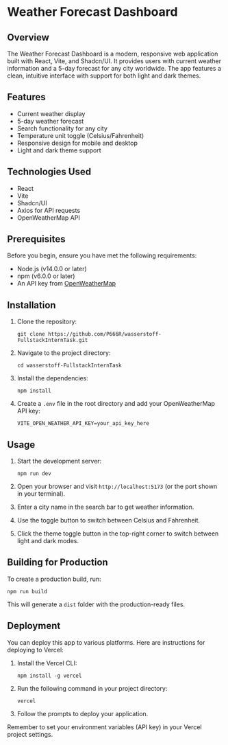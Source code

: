 # Weather Forecast Dashboard

## Overview

The Weather Forecast Dashboard is a modern, responsive web application built with React, Vite, and Shadcn/UI. It provides users with current weather information and a 5-day forecast for any city worldwide. The app features a clean, intuitive interface with support for both light and dark themes.

## Features

- Current weather display
- 5-day weather forecast
- Search functionality for any city
- Temperature unit toggle (Celsius/Fahrenheit)
- Responsive design for mobile and desktop
- Light and dark theme support

## Technologies Used

- React
- Vite
- Shadcn/UI
- Axios for API requests
- OpenWeatherMap API

## Prerequisites

Before you begin, ensure you have met the following requirements:

- Node.js (v14.0.0 or later)
- npm (v6.0.0 or later)
- An API key from [OpenWeatherMap](https://openweathermap.org/api)

## Installation

1. Clone the repository:

   ```
   git clone https://github.com/P666R/wasserstoff-FullstackInternTask.git
   ```

2. Navigate to the project directory:

   ```
   cd wasserstoff-FullstackInternTask
   ```

3. Install the dependencies:

   ```
   npm install
   ```

4. Create a `.env` file in the root directory and add your OpenWeatherMap API key:
   ```
   VITE_OPEN_WEATHER_API_KEY=your_api_key_here
   ```

## Usage

1. Start the development server:

   ```
   npm run dev
   ```

2. Open your browser and visit `http://localhost:5173` (or the port shown in your terminal).

3. Enter a city name in the search bar to get weather information.

4. Use the toggle button to switch between Celsius and Fahrenheit.

5. Click the theme toggle button in the top-right corner to switch between light and dark modes.

## Building for Production

To create a production build, run:

```
npm run build
```

This will generate a `dist` folder with the production-ready files.

## Deployment

You can deploy this app to various platforms. Here are instructions for deploying to Vercel:

1. Install the Vercel CLI:

   ```
   npm install -g vercel
   ```

2. Run the following command in your project directory:

   ```
   vercel
   ```

3. Follow the prompts to deploy your application.

Remember to set your environment variables (API key) in your Vercel project settings.
